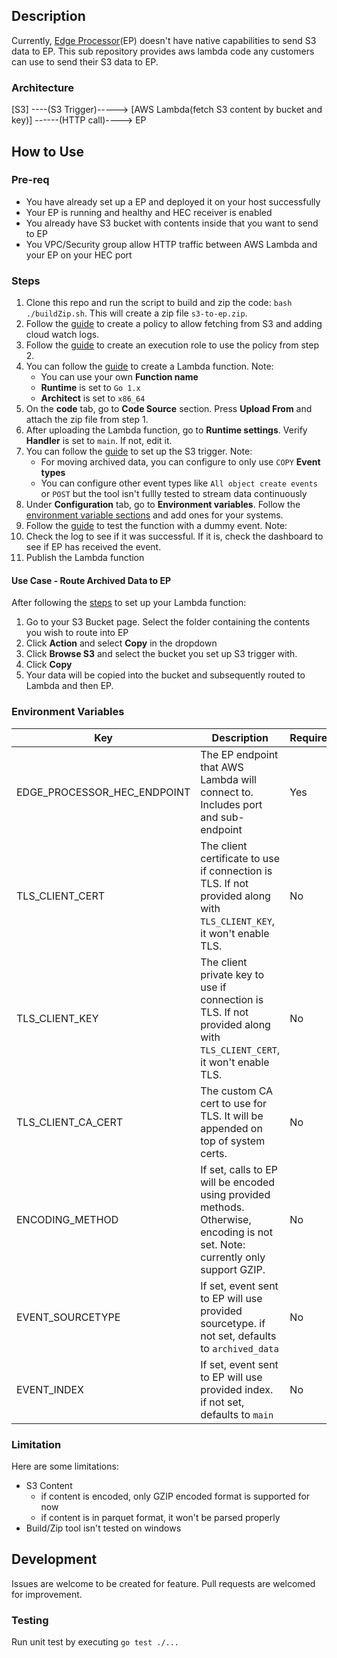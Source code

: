 ## Description

Currently, [Edge Processor](https://docs.splunk.com/Documentation/SplunkCloud/9.0.2303/EdgeProcessor/AboutEdgeProcessorSolution)(EP) doesn't have native capabilities to send S3 data to EP. This sub repository provides aws lambda code any customers can use to send their S3 data to EP.

### Architecture

[S3] ----(S3 Trigger)-----> [AWS Lambda(fetch S3 content by bucket and key)] ------(HTTP call)----> EP

## How to Use

### Pre-req

- You have already set up a EP and deployed it on your host successfully
- Your EP is running and healthy and HEC receiver is enabled
- You already have S3 bucket with contents inside that you want to send to EP
- You VPC/Security group allow HTTP traffic between AWS Lambda and your EP on your HEC port

### Steps

1. Clone this repo and run the script to build and zip the code: `bash ./buildZip.sh`. This will create a zip file `s3-to-ep.zip`.
2. Follow the [guide](https://docs.aws.amazon.com/lambda/latest/dg/with-s3-example.html#with-s3-example-create-policy) to create a policy to allow fetching from S3 and adding cloud watch logs.
3. Follow the [guide](https://docs.aws.amazon.com/lambda/latest/dg/with-s3-example.html#with-s3-example-create-role) to create an execution role to use the policy from step 2.
4. You can follow the [guide](https://docs.aws.amazon.com/lambda/latest/dg/with-s3-example.html#with-s3-example-create-function) to create a Lambda function. Note:
   - You can use your own **Function name**
   - **Runtime** is set to ``Go 1.x``
   - **Architect** is set to ``x86_64``
5. On the **code** tab, go to **Code Source** section. Press **Upload From** and attach the zip file from step 1.
6. After uploading the Lambda function, go to **Runtime settings**. Verify **Handler** is set to ``main``. If not, edit it. 
7. You can follow the [guide](https://docs.aws.amazon.com/lambda/latest/dg/with-s3-example.html#with-s3-example-create-trigger) to set up the S3 trigger. Note:
   - For moving archived data, you can configure to only use `COPY` **Event types**
   - You can configure other event types like `All object create events` or `POST` but the tool isn't fullly tested to stream data continuously
8. Under **Configuration** tab, go to **Environment variables**. Follow the [environment variable sections](#environment-variables) and add ones for your systems.
9. Follow the [guide](https://docs.aws.amazon.com/lambda/latest/dg/with-s3-example.html#with-s3-example-test-dummy-event) to test the function with a dummy event. Note:
10. Check the log to see if it was successful. If it is, check the dashboard to see if EP has received the event.
11. Publish the Lambda function

#### Use Case - Route Archived Data to EP

After following the [steps](#steps) to set up your Lambda function:
1. Go to your S3 Bucket page. Select the folder containing the contents you wish to route into EP
2. Click **Action** and select **Copy** in the dropdown
3. Click **Browse S3** and select the bucket you set up S3 trigger with.
4. Click **Copy**
5. Your data will be copied into the bucket and subsequently routed to Lambda and then EP.

### Environment Variables

| Key                         | Description                                                                                                                    | Required | Example Value                                                                    |
|-----------------------------|--------------------------------------------------------------------------------------------------------------------------------|----------|----------------------------------------------------------------------------------|
| EDGE_PROCESSOR_HEC_ENDPOINT | The EP endpoint that AWS Lambda will connect to. Includes port and sub-endpoint                                                | Yes      | http://ec2-26-78-145-255.us-west-2.compute.amazonaws.com:8088/services/collector |
| TLS_CLIENT_CERT             | The client certificate to use if connection is TLS. If not provided along with `TLS_CLIENT_KEY`, it won't enable TLS.          | No       |                                                                                  |
| TLS_CLIENT_KEY              | The client private key to use if connection is TLS. If not provided along with `TLS_CLIENT_CERT`, it won't enable TLS.         | No       |                                                                                  |
| TLS_CLIENT_CA_CERT          | The custom CA cert to use for TLS. It will be appended on top of system certs.                                                 | No       |                                                                                  |
| ENCODING_METHOD             | If set, calls to EP will be encoded using provided methods. Otherwise, encoding is not set. Note: currently only support GZIP. | No       | GZIP                                                                             |
| EVENT_SOURCETYPE            | If set, event sent to EP will use provided sourcetype. if not set, defaults to `archived_data`                                 | No       | test-sourcetype                                                                  |
| EVENT_INDEX                 | If set, event sent to EP will use provided index. if not set, defaults to `main`                                               | No       | event-index                                                                      |

### Limitation

Here are some limitations:
- S3 Content
  - if content is encoded, only GZIP encoded format is supported for now
  - if content is in parquet format, it won't be parsed properly
- Build/Zip tool isn't tested on windows

## Development

Issues are welcome to be created for feature. Pull requests are welcomed for improvement.

### Testing

Run unit test by executing `go test ./...`